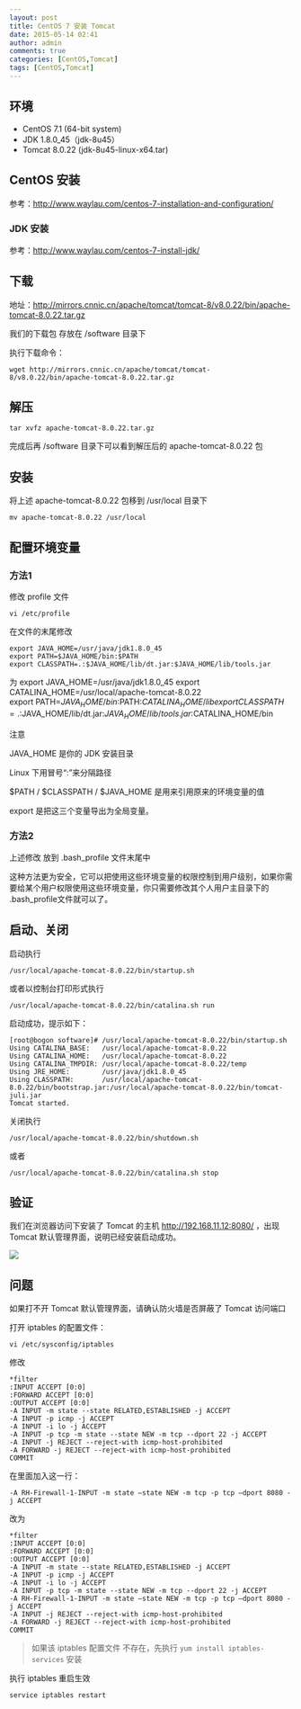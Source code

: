 ```yaml
---
layout: post
title: CentOS 7 安装 Tomcat
date: 2015-05-14 02:41
author: admin
comments: true
categories: [CentOS,Tomcat]
tags: [CentOS,Tomcat]
---
```


## 环境

* CentOS 7.1 (64-bit system)
* JDK 1.8.0_45（jdk-8u45）
* Tomcat 8.0.22 (jdk-8u45-linux-x64.tar)

## CentOS 安装

参考：<http://www.waylau.com/centos-7-installation-and-configuration/>

### JDK 安装

参考：<http://www.waylau.com/centos-7-install-jdk/>

<!-- more -->

## 下载

地址：<http://mirrors.cnnic.cn/apache/tomcat/tomcat-8/v8.0.22/bin/apache-tomcat-8.0.22.tar.gz>

我们的下载包 存放在 /software 目录下

执行下载命令：

    wget http://mirrors.cnnic.cn/apache/tomcat/tomcat-8/v8.0.22/bin/apache-tomcat-8.0.22.tar.gz

## 解压

    tar xvfz apache-tomcat-8.0.22.tar.gz
    
完成后再 /software 目录下可以看到解压后的 apache-tomcat-8.0.22 包

## 安装

将上述 apache-tomcat-8.0.22 包移到 /usr/local  目录下

    mv apache-tomcat-8.0.22 /usr/local
    
## 配置环境变量

### 方法1

修改 profile 文件

    vi /etc/profile

在文件的末尾修改

  	export JAVA_HOME=/usr/java/jdk1.8.0_45
  	export PATH=$JAVA_HOME/bin:$PATH
    export CLASSPATH=.:$JAVA_HOME/lib/dt.jar:$JAVA_HOME/lib/tools.jar

为
   	export JAVA_HOME=/usr/java/jdk1.8.0_45
  	export CATALINA_HOME=/usr/local/apache-tomcat-8.0.22   
  	export PATH=$JAVA_HOME/bin:$PATH:$CATALINA_HOME/lib
    export CLASSPATH=.:$JAVA_HOME/lib/dt.jar:$JAVA_HOME/lib/tools.jar:$CATALINA_HOME/bin
    
注意

JAVA_HOME 是你的 JDK 安装目录

Linux 下用冒号“:”来分隔路径

$PATH / $CLASSPATH / $JAVA_HOME 是用来引用原来的环境变量的值

export 是把这三个变量导出为全局变量。

### 方法2

上述修改 放到 .bash_profile 文件末尾中

这种方法更为安全，它可以把使用这些环境变量的权限控制到用户级别，如果你需要给某个用户权限使用这些环境变量，你只需要修改其个人用户主目录下的 .bash_profile文件就可以了。

## 启动、关闭

启动执行 

    /usr/local/apache-tomcat-8.0.22/bin/startup.sh
    
或者以控制台打印形式执行 

    /usr/local/apache-tomcat-8.0.22/bin/catalina.sh run


启动成功，提示如下：

    [root@bogon software]# /usr/local/apache-tomcat-8.0.22/bin/startup.sh
    Using CATALINA_BASE:   /usr/local/apache-tomcat-8.0.22
    Using CATALINA_HOME:   /usr/local/apache-tomcat-8.0.22
    Using CATALINA_TMPDIR: /usr/local/apache-tomcat-8.0.22/temp
    Using JRE_HOME:        /usr/java/jdk1.8.0_45
    Using CLASSPATH:       /usr/local/apache-tomcat-8.0.22/bin/bootstrap.jar:/usr/local/apache-tomcat-8.0.22/bin/tomcat-juli.jar
    Tomcat started.

关闭执行 

    /usr/local/apache-tomcat-8.0.22/bin/shutdown.sh
    
或者

    /usr/local/apache-tomcat-8.0.22/bin/catalina.sh stop
    
## 验证

我们在浏览器访问下安装了 Tomcat 的主机 <http://192.168.11.12:8080/> ，出现Tomcat 默认管理界面，说明已经安装启动成功。

![](http://99btgc01.info/uploads/2015/05/tomcat.jpg)

## 问题

如果打不开 Tomcat 默认管理界面，请确认防火墙是否屏蔽了 Tomcat 访问端口

打开 iptables 的配置文件：

    vi /etc/sysconfig/iptables
    
修改 
    
    *filter
    :INPUT ACCEPT [0:0]
    :FORWARD ACCEPT [0:0]
    :OUTPUT ACCEPT [0:0]
    -A INPUT -m state --state RELATED,ESTABLISHED -j ACCEPT
    -A INPUT -p icmp -j ACCEPT
    -A INPUT -i lo -j ACCEPT
    -A INPUT -p tcp -m state --state NEW -m tcp --dport 22 -j ACCEPT
    -A INPUT -j REJECT --reject-with icmp-host-prohibited
    -A FORWARD -j REJECT --reject-with icmp-host-prohibited
    COMMIT

在里面加入这一行：

    -A RH-Firewall-1-INPUT -m state –state NEW -m tcp -p tcp –dport 8080 -j ACCEPT
    
改为

    *filter
    :INPUT ACCEPT [0:0]
    :FORWARD ACCEPT [0:0]
    :OUTPUT ACCEPT [0:0]
    -A INPUT -m state --state RELATED,ESTABLISHED -j ACCEPT
    -A INPUT -p icmp -j ACCEPT
    -A INPUT -i lo -j ACCEPT
    -A INPUT -p tcp -m state --state NEW -m tcp --dport 22 -j ACCEPT
    -A RH-Firewall-1-INPUT -m state –state NEW -m tcp -p tcp –dport 8080 -j ACCEPT
    -A INPUT -j REJECT --reject-with icmp-host-prohibited
    -A FORWARD -j REJECT --reject-with icmp-host-prohibited
    COMMIT

>如果该 iptables 配置文件 不存在，先执行 `yum install iptables-services` 安装

执行 iptables 重启生效

    service iptables restart